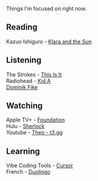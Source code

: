 
Things I'm focused on right now.

## Reading

Kazuo Ishiguro - [Klara and the Sun](https://www.goodreads.com/book/show/54120408-klara-and-the-sun#CommunityReviews)

## Listening

The Strokes - [This Is It](https://music.apple.com/us/album/is-this-it/266376953)  
Radiohead - [Kid A](https://music.apple.com/us/album/kid-a/1097862870)  
[Dominik Fike](https://music.apple.com/us/artist/dominic-fike/1104179033)  

## Watching

Apple TV+ - [Foundation](https://www.imdb.com/title/tt0804484/)  
Hulu - [Sherlock](https://www.imdb.com/title/tt1475582/)  
Youtube - [Theo - t3․gg](https://www.youtube.com/@t3dotgg)

## Learning

Vibe Coding Tools - [Cursor](https://cursor.com/)\
French - [Duolingo](https://www.duolingo.com/)